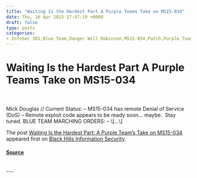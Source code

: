 ```yaml
---
title: "Waiting Is the Hardest Part A Purple Teams Take on MS15-034"
date: Thu, 16 Apr 2015 17:47:19 +0000
draft: false
type: posts
categories: 
- InfoSec 301,Blue Team,Danger Will Robinson,MS15-034,Patch,Purple Team,Red Team,Remote Code Execution
---
```

# Waiting Is the Hardest Part A Purple Teams Take on MS15-034

<br/>

<br/>
Mick Douglas // Current Status: – MS15-034 has remote Denial of Service (DoS) – Remote exploit code appears to be ready soon… maybe.  Stay tuned. BLUE TEAM MARCHING ORDERS: – \[…\]

The post [Waiting Is the Hardest Part: A Purple Team’s Take on MS15-034](https://www.blackhillsinfosec.com/waiting-is-the-hardest-part-a-purple-teams-take-on-ms15-034/) appeared first on [Black Hills Information Security](https://www.blackhillsinfosec.com).

#### [Source](https://www.blackhillsinfosec.com/waiting-is-the-hardest-part-a-purple-teams-take-on-ms15-034/)

<br/>
---
